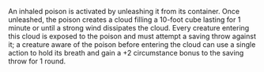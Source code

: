 An inhaled poison is activated by unleashing it from its container. Once unleashed, the poison creates a cloud filling a 10-foot cube lasting for 1 minute or until a strong wind dissipates the cloud. Every creature entering this cloud is exposed to the poison and must attempt a saving throw against it; a creature aware of the poison before entering the cloud can use a single action to hold its breath and gain a +2 circumstance bonus to the saving throw for 1 round.